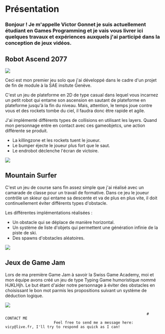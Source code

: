 # Présentation


### Bonjour ! Je m'appelle Victor Gonnet je suis actuellement étudiant en Games Programming et je vais vous livrer ici quelques travaux et expériences auxquels j'ai participé dans la conception de jeux vidéos.


## Robot Ascend 2077

![](https://Styshooteur.github.io/Images/robot%20ascend.PNG)

Ceci est mon premier jeu solo que j'ai développé dans le cadre d'un projet de fin de module à la SAE insitute Genève.

C'est un jeu de plateforme en 2D de type casual dans lequel vous incarnez un petit robot qui entame son ascension en sautant de plateforme en plateforme jusqu'à la fin du niveau. Mais, attention, le temps joue contre vous et des rockets tombe du ciel, il faudra donc être rapide et agile.

J'ai implémenté différents types de collisions en utilisant les layers. Quand mon personnage entre en contact avec ces gameobjetcs, une action différente se produit.
- La killingzone et les rockets tuent le joueur.
- Le bumper éjecte le joueur plus fort que le saut.
- Le endrobot déclenche l'écran de victoire.

![](victorgonnet.github.io/Images/Robot%20Ascend%202077.PNG)


## Mountain Surfer 

C'est un jeu de course sans fin assez simple que j'ai réalisé avec un camarade de classe pour un travail de formative. Dans ce jeu le joueur contrôle un skieur qui entame sa descente et va de plus en plus vite, il doit continuellement éviter différents types d'obstacle.

Les différentes implémentations réalisées :
- Un obstacle qui se déplace de manière horizontal.
- Un système de liste d'objets qui permettent une génération infinie de la piste de ski.
- Des spawns d'obstacles aléatoires.

![](https://victorgonnet.github.io/Images/Mountain%20Surfer.PNG)


## Jeux de Game Jam

Lors de ma première Game Jam à savoir la Swiss Game Academy, moi et mon équipe avons créé un jeu de type Typing Game humoristique nommé HJKLHjh.
Le but étant d'aider notre personnage à éviter des obstacles en choisissant le bon mot parmis les propositions suivant un système de déduction logique.

![](https://victorgonnet.github.io/Images/Swiss%20game%20academy.PNG)


                                                                    # CONTACT ME
                          Feel free to send me a message here: vicy@live.fr, I'll try to respond as quick as I can!


